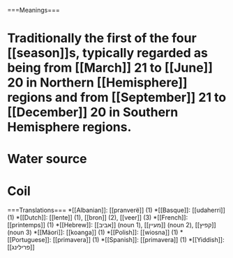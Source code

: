===Meanings===
# Traditionally the first of the four [[season]]s, typically regarded as being from [[March]] 21 to [[June]] 20 in Northern [[Hemisphere]] regions and from [[September]] 21 to [[December]] 20 in Southern Hemisphere regions. 
# Water source
# Coil


===Translations===
*[[Albanian]]: [[pranverë]] (1)
*[[Basque]]: [[udaherri]] (1)
*[[Dutch]]: [[lente]] (1), [[bron]] (2), [[veer]] (3)
*[[French]]: [[printemps]] (1)
*[[Hebrew]]: [[אביב]] (noun 1), [[מעיין]] (noun 2), [[קפיץ]] (noun 3)
*[[Mäori]]: [[koanga]] (1)
*[[Polish]]: [[wiosna]] (1)
*[[Portuguese]]: [[primavera]] (1)
*[[Spanish]]: [[primavera]] (1)
*[[Yiddish]]: [[פרילינג]]